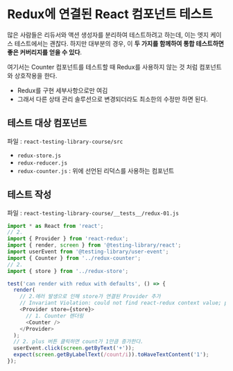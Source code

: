 # Redux에 연결된 React 컴포넌트 테스트

많은 사람들은 리듀서와 액션 생성자를 분리하여 테스트하려고 하는데, 이는 엣지 케이스 테스트에서는 괜찮다.
하지만 대부분의 경우, 이 **두 가지를 함께하여 통합 테스트하면 좋은 커버리지를 얻을 수 있다**.

여기서는 Counter 컴포넌트를 테스트할 때 Redux를 사용하지 않는 것 처럼 컴포넌트와 상호작용을 한다.

- Redux를 구현 세부사항으로만 여김
- 그래서 다른 상태 관리 솔루션으로 변경되더라도 최소한의 수정만 하면 된다.

## 테스트 대상 컴포넌트

파일 : `react-testing-library-course/src`

- `redux-store.js`
- `redux-reducer.js`
- `redux-counter.js` : 위에 선언된 리덕스를 사용하는 컴포넌트

## 테스트 작성

파일 : `react-testing-library-course/__tests__/redux-01.js`

```js
import * as React from 'react';
// 2.
import { Provider } from 'react-redux';
import { render, screen } from '@testing-library/react';
import userEvent from '@testing-library/user-event';
import { Counter } from '../redux-counter';
// 2.
import { store } from '../redux-store';

test('can render with redux with defaults', () => {
  render(
    // 2.에러 발생으로 인해 store가 연결된 Provider 추가
    // Invariant Violation: could not find react-redux context value; please ensure the component is wrapped in a <Provider>
    <Provider store={store}>
      // 1. Counter 렌더링
      <Counter />
    </Provider>
  );
  // 2. plus 버튼 클릭하면 count가 1만큼 증가한다.
  userEvent.click(screen.getByText('+'));
  expect(screen.getByLabelText(/count/i)).toHaveTextContent('1');
});
```
